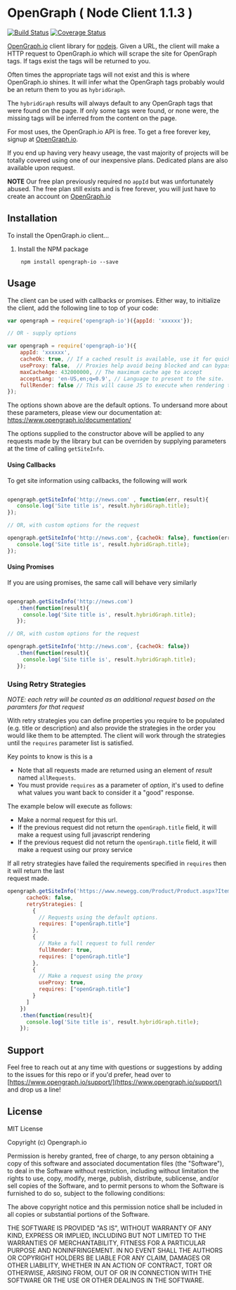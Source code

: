 # OpenGraph ( Node Client 1.1.3 )

[![Build Status](https://travis-ci.org/primeobsession/opengraph-io.svg?branch=master)](https://travis-ci.org/primeobsession/opengraph-io)
[![Coverage Status](https://coveralls.io/repos/github/primeobsession/opengraph-io/badge.svg)](https://coveralls.io/github/primeobsession/opengraph-io)

[OpenGraph.io](https://www.opengraph.io/) client library for [nodejs](http://nodejs.org/).   Given a URL, the client 
will make a HTTP request to OpenGraph.io which will scrape the site for OpenGraph tags.  If tags exist the tags will
be returned to you.  

Often times the appropriate tags will not exist and this is where OpenGraph.io shines.  It will
infer what the OpenGraph tags probably would be an return them to you as ```hybridGraph```.  

The ```hybridGraph``` results will always default to any OpenGraph tags that were found on the page.  If only some tags
were found, or none were, the missing tags will be inferred from the content on the page. 

For most uses, the OpenGraph.io API is free. To get a free forever key, signup at [OpenGraph.io](https://www.opengraph.io/).  

If you end up having very heavy useage, the vast majority of projects will
be totally covered using one of our inexpensive plans.  Dedicated plans are also available upon request.

**NOTE** Our free plan previously required no `appId` but was unfortunately abused.  The free plan still exists and is free forever, you will just have to create an account on [OpenGraph.io](https://www.opengraph.io/) 

## Installation

To install the OpenGraph.io client...

1. Install the NPM package

        npm install opengraph-io --save
        

## Usage

The client can be used with callbacks or promises.  Either way, to initialize the client, add the following line to top
of your code:

```js
var opengraph = require('opengraph-io')({appId: 'xxxxxx'});

// OR - supply options

var opengraph = require('opengraph-io')({
    appId: 'xxxxxx', 
    cacheOk: true, // If a cached result is available, use it for quickness
    useProxy: false,  // Proxies help avoid being blocked and can bypass capchas
    maxCacheAge: 432000000, // The maximum cache age to accept
    acceptLang: 'en-US,en;q=0.9', // Language to present to the site. 
    fullRender: false // This will cause JS to execute when rendering to deal with JS dependant sites
});


```
The options shown above are the default options.  To undersand more about these parameters, please view our documentation at: https://www.opengraph.io/documentation/ 

The options supplied to the constructor above will be applied to any requests made by the library but can be overriden 
by supplying parameters at the time of calling ``getSiteInfo``.
        
#### Using Callbacks
To get site information using callbacks, the following will work

```js

opengraph.getSiteInfo('http://news.com' , function(err, result){
   console.log('Site title is', result.hybridGraph.title);
});

// OR, with custom options for the request

opengraph.getSiteInfo('http://news.com', {cacheOk: false}, function(err, result){
   console.log('Site title is', result.hybridGraph.title);
});

```

#### Using Promises
If you are using promises, the same call will behave very similarly
 
 ```js

opengraph.getSiteInfo('http://news.com')
    .then(function(result){
      console.log('Site title is', result.hybridGraph.title);
    });

// OR, with custom options for the request

opengraph.getSiteInfo('http://news.com', {cacheOk: false})
    .then(function(result){
      console.log('Site title is', result.hybridGraph.title);
    });

```

### Using Retry Strategies

*NOTE: each retry will be counted as an additional request based on the paramters for that request*

With retry strategies you can define properties you require to be populated (e.g. title or description) and also provide the strategies in the order you would like them to be attempted.
The client will work through the strategies until the `requires`
parameter list is satisfied. 

Key points to know is this is a
- Note that all requests made are returned using an element of *result* named `allRequests`.
- You must provide `requires` as a parameter of *option*, it's used to define what values you want back to consider it a "good" response.

The example below will execute as follows:
- Make a normal request for this url.
- If the previous request did not return the `openGraph.title` field, it will make a request using full javascript rendering
- If the previous request did not return the `openGraph.title` field, it will make a request using our proxy service

If all retry strategies have failed the requirements specified in `requires` then it will return the last  
 request made.

```js
opengraph.getSiteInfo('https://www.newegg.com/Product/Product.aspx?Item=N82E16813157762', {
      cacheOk: false,
      retryStrategies: [
        {
          // Requests using the default options.
          requires: ["openGraph.title"]
        },
        {
          // Make a full request to full render
          fullRender: true,
          requires: ["openGraph.title"]
        },
        {
          // Make a request using the proxy
          useProxy: true,
          requires: ["openGraph.title"]
        }
      ]
    })
    .then(function(result){
      console.log('Site title is', result.hybridGraph.title);
    });
````


## Support

Feel free to reach out at any time with questions or suggestions by adding to the issues for this repo or if you'd 
prefer, head over to [https://www.opengraph.io/support/](https://www.opengraph.io/support/) and drop us a line!

## License

MIT License

Copyright (c)  Opengraph.io

Permission is hereby granted, free of charge, to any person obtaining a copy
of this software and associated documentation files (the "Software"), to deal
in the Software without restriction, including without limitation the rights
to use, copy, modify, merge, publish, distribute, sublicense, and/or sell
copies of the Software, and to permit persons to whom the Software is
furnished to do so, subject to the following conditions:

The above copyright notice and this permission notice shall be included in all
copies or substantial portions of the Software.

THE SOFTWARE IS PROVIDED "AS IS", WITHOUT WARRANTY OF ANY KIND, EXPRESS OR
IMPLIED, INCLUDING BUT NOT LIMITED TO THE WARRANTIES OF MERCHANTABILITY,
FITNESS FOR A PARTICULAR PURPOSE AND NONINFRINGEMENT. IN NO EVENT SHALL THE
AUTHORS OR COPYRIGHT HOLDERS BE LIABLE FOR ANY CLAIM, DAMAGES OR OTHER
LIABILITY, WHETHER IN AN ACTION OF CONTRACT, TORT OR OTHERWISE, ARISING FROM,
OUT OF OR IN CONNECTION WITH THE SOFTWARE OR THE USE OR OTHER DEALINGS IN THE
SOFTWARE.
